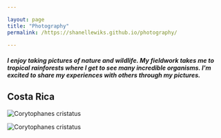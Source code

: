 ```yaml
---

layout: page
title: "Photography"
permalink: /https://shanellewiks.github.io/photography/

---
```


##### I enjoy taking pictures of nature and wildlife. My fieldwork takes me to tropical rainforests where I get to see many incredible organisms. I'm excited to share my experiences with others through my pictures.

## Costa Rica 

![Corytophanes cristatus](/assets/Cor1.jpg)

![Corytophanes cristatus](/assets/Cor2.jpg)

